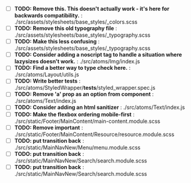- [ ] **TODO: Remove this. This doesn't actually work - it's here for backwards compatibility.** : ./src/assets/stylesheets/base_styles/_colors.scss
- [ ] **TODO: Remove this old typography file** : ./src/assets/stylesheets/base_styles/_typography.scss
- [ ] **TODO: Make this less confusing** : ./src/assets/stylesheets/base_styles/_typography.scss
- [ ] **TODO: Consider adding a noscript tag to handle a situation where lazysizes doesn't work.** : ./src/atoms/Img/index.js
- [ ] **TODO: Find a better way to type check here.** : ./src/atoms/Layout/utils.js
- [ ] **TODO: Write better tests** : ./src/atoms/StyledWrapper/__tests__/styled_wrapper.spec.js
- [ ] **TODO: Remove 'a' prop as an option from component** : ./src/atoms/Text/index.js
- [ ] **TODO: Consider adding an html sanitizer** : ./src/atoms/Text/index.js
- [ ] **TODO: Make the flexbox ordering mobile-first** : ./src/static/Footer/MainContent/main-content.module.scss
- [ ] **TODO: Remove important** : ./src/static/Footer/MainContent/Resource/resource.module.scss
- [ ] **TODO: put transition back** : ./src/static/MainNavNew/Menu/menu.module.scss
- [ ] **TODO: put transition back** : ./src/static/MainNavNew/Search/search.module.scss
- [ ] **TODO: put transition back** : ./src/static/MainNavNew/Search/search.module.scss
